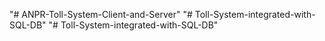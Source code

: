"# ANPR-Toll-System-Client-and-Server" 
"# Toll-System-integrated-with-SQL-DB" 
"# Toll-System-integrated-with-SQL-DB" 
